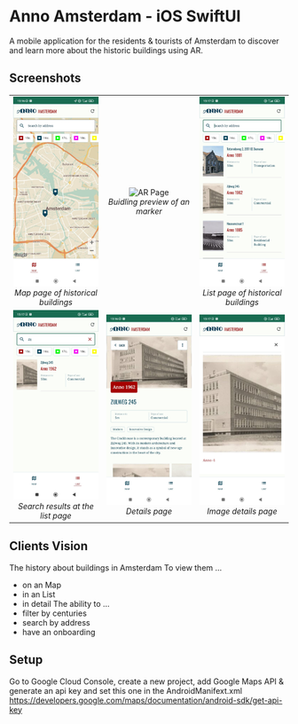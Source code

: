 # Anno Amsterdam - iOS SwiftUI

A mobile application for the residents & tourists of Amsterdam to discover and learn more about the historic buildings using AR.

## Screenshots

<table>
  <tr>
    <td align="center" width="33%">
      <img src="demo_images/map.jpeg" alt="Map Page" width="200"><br>
      <em>Map page of historical buildings</em>
    </td>
    <td align="center" width="33%">
      <img src="demo_images/ar.jpeg" alt="AR Page" width="200"><br>
      <em>Buidling preview of an marker</em>
    </td>
    <td align="center" width="33%">
      <img src="demo_images/list.jpeg" alt="List Page" width="200"><br>
      <em>List page of historical buildings</em>
    </td>
  </tr>
  <tr>
    <td align="center" width="33%">
      <img src="demo_images/search.jpeg" alt="Search" width="200"><br>
      <em>Search results at the list page</em>
    </td>
    <td align="center" width="33%">
      <img src="demo_images/details.jpeg" alt="Details Page" width="200"><br>
      <em>Details page</em>
    </td>
    <td align="center" width="33%">
      <img src="demo_images/image.jpeg" alt="Image Page" width="200"><br>
      <em>Image details page</em>
    </td>
  </tr>
</table>

## Clients Vision

The history about buildings in Amsterdam
To view them …
- on an Map
- in an List
- in detail
The ability to …
- filter by centuries 
- search by address 
- have an onboarding


## Setup


Go to Google Cloud Console, create a new project, add Google Maps API & generate an api key and set this one in the AndroidManifext.xml
https://developers.google.com/maps/documentation/android-sdk/get-api-key

​

​

​

​
